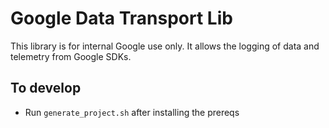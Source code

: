# Google Data Transport Lib

This library is for internal Google use only. It allows the logging of data and
telemetry from Google SDKs.

## To develop

- Run `generate_project.sh` after installing the prereqs
